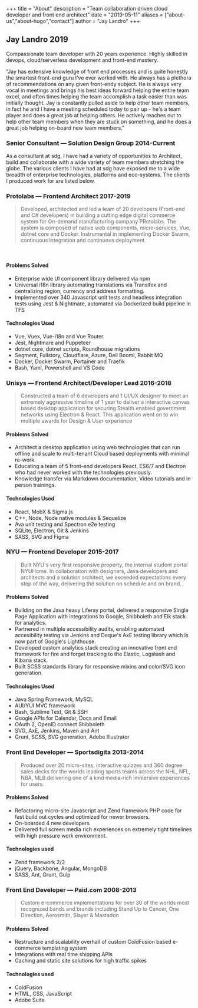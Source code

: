 +++
title = "About"
description = "Team collaboration driven cloud developer and front end architect"
date = "2019-05-11"
aliases = ["about-us","about-hugo","contact"]
author = "Jay Landro"
+++

## Jay Landro 2019

Compassionate team developer with 20 years experience. Highly skilled in devops, cloud/serverless development and front-end mastery. 

"Jay has extensive knowledge of front end processes and is quite honestly the smartest front-end guru I've
ever worked with. He always has a plethora of recommendations on any given front-endy subject. He is
always very vocal in meetings and brings his best ideas forward helping the entire team excel, and often
times helping the team accomplish a task easier than was initially thought. Jay is constantly pulled aside to
help other team members, in fact he and I have a meeting scheduled today to pair up - he's a team player
and does a great job at helping others. He actively reaches out to help other team members when they are
stuck on something, and he does a great job helping on-board new team members."

### Senior Consultant — Solution Design Group 2014-Current

As a consultant at sdg, I have had a variety of opportunities to Architect, build and collaborate with a wide variety of team members stretching the globe. The various clients I have had at sdg have exposed me to a wide breadth of enterprise technologies, platforms and eco-systems. The clients I produced work for are listed below. 

### Protolabs  — Frontend Architect 2017-2019

> Developed, architected and led a team of 20 developers (Front-end and C# developers) in building a cutting edge digital commerce system for On-demand manufacturing company PRotolabs. The system is composed of native web components, micro-services, Vue, dotnet core and Docker. Instrumental in implementing Docker Swarm, continuous integration and continuous deployment.

<p>
&nbsp;
</p>

#### Problems Solved

* Enterprise wide UI component library delivered via npm
* Universal i18n library automating translations via Transifex and centralizing region, currency and address formatting.
* Implemented over 340 Javascript unit tests and headless integration tests using Jest & Nightmare, automated via Dockerized build pipeline in TFS

#### Technologies Used

* Vue, Vuex, Vue-i18n and Vue Router
* Jest, Nightmare and Puppeteer
* dotnet core, dotnet scripts, Roundhouse migrations
* Segment, Fullstory, Cloudflare, Azure, Dell Boomi, Rabbit MQ
* Docker, Docker Swarm, Portainer and Traefik
* Bash, Yaml, Powershell and VS Code

### Unisys  — Frontend Architect/Developer Lead 2016-2018

> Constructed a team of 6 developers and 1 UI/UX designer to meet an extremely aggressive timeline of 1 year to deliver a interactive canvas based desktop application for securing Stealth enabled government networks using Electron & React. This application went on to win multiple awards for Design & User experience

#### Problems Solved

* Architect a desktop application using web technologies that can run offline and scale to multi-tenant Cloud based deployments with minimal re-work.
* Educating a team of 5 front-end developers React, ES6/7 and Electron who had never worked with the technologies previously.
* Knowledge transfer via Markdown documentation, Video tutorials and in person trainings.

#### Technologies Used

* React, MobX & Sigma.js
* C++, Node, Node native modules & Sequelize
* Ava unit testing and Spectron e2e testing
* SQLite, Electron, Git & Jenkins
* SASS, SVG and Figma

### NYU  — Frontend Developer 2015-2017

> Built NYU's very first responsive property, the internal student portal NYUHome. In collaboration with designers, Java developers and architects and a solution architect, we exceeded expectations every step of the way, delivering the solution on schedule and on brand.

#### Problems Solved

* Building on the Java heavy Liferay portal, delivered a responsive Single Page Application with integrations to Google, Shibboleth and Elk stack for analytics.
* Partnered in multiple accessibility audits, enabling automated accesibility testing via Jenkins and Deque's AxE testing library which is now part of Google's Lighthouse.
* Developed custom analytics stack creating an innovative front end framework for fire and forget tracking to the Elastic, Logstash and Kibana stack.
* Built SCSS standards library for responsive mixins and color/SVG icon generation.
 
#### Technologies Used

* Java Spring Framework, MySQL
* AUI/YUI MVC framework
* Bash, Sublime Text, Git & SSH
* Google APIs for Calendar, Docs and Email
* OAuth 2, OpenID connect Shibboleth
* SVG, AxE, Jenkins, Maven and Ant
* Grunt, SCSS, SVG generation, Adobe Illustrator
 

### Front End Developer — Sportsdigita 2013-2014

> Produced over 20 micro-sites, interactive quizzes and 360 degree sales decks for the worlds leading sports teams across the NHL, NFL, NBA, MLB delivering one of a kind media-rich immersive experiences for users.

#### Problems Solved
* Refactoring micro-site Javascript and Zend framework PHP code for fast build out cycles and optimized for newer browsers.
* On-boarded 4 new developers
* Delivered full screen media rich experiences on extremely tight timelines with high pressure work environment.

#### Technologies used
* Zend framework 2/3
* jQuery, Backbone, Angular, MongoDB
* SASS, Ant, Grunt, Gulp

### Front End Developer — Paid.com 2008-2013

> Custom e-commerce implementations for over 30 of the worlds most recognized bands and brands including Stand Up to Cancer, One Direction, Aerosmith, Slayer & Mastadon

#### Problems Solved
* Restructure and scalability overhall of custom ColdFusion based e-commerce templating system
* Integrations with real time shipping APIs
* Caching and static site solutions for high traffic spikes

#### Technologies used
* ColdFusion
* HTML, CSS, JavaScript
* Adobe Suite

